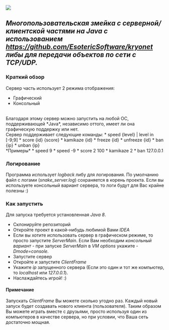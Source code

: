 ![](https://cloud.githubusercontent.com/assets/15519803/25315795/c3052110-2863-11e7-8bce-31c9f6d9a656.jpg)
## *Многопользовательская змейка с серверной/клиентской частями на Java c использованием https://github.com/EsotericSoftware/kryonet либы для передачи объектов по сети с TCP/UDP.*<br/>
### Краткий обзор
Сервер часть использует 2 режима отображения:
* Графический
* Консольный
<br/>
Благодаря этому сервер можно запустить на любой ОС, поддерживающей *Java*, независимо оттого, имеет ли она графическую поддержку или нет.<br/>
Сервер поддерживает следующие команды:
* speed {level} | level in [-9;9]
* score {id} {score}
* kamikaze {id}
* freeze {id}
* unfreeze {id}
* ban {ip}
* unban {ip}
<br/>
*Примеры*
* speed 9
* speed -9
* score 2 100
* kamikaze 2
* ban 127.0.0.1

### Логирование
Программа использует *logback* либу для логирования. По умолчанию файл с логами (*snake_server.log*) сохраняется в корень проекта. Если вы используете консольный вариант сервера, то логи будут для Вас крайне полезны :)

### Как запустить
Для запуска требуется установленная *Java 8*. 
* Склонируйте репозиторий
* Откройте проект в какой-нибудь любимой Вами *IDEA*
* Если вы хотите использовать сервер в графическом режиме, то просто запустите *ServerMain*. Если Вам необходим *консольный вариант* - при запуске *ServerMain* в *VM options* укажите *-Dmode=console.* 
* Запустите сервер
* Откройте и запустите *ClientFrame*
* Укажите *ip* запущенного сервера (Если это один и тот же компьютер, то *localhost* или *127.0.0.1*). 
* Наслаждайтесь игрой! :)

#### Примечание
Запускать *ClientFrame* Вы можете сколько угодно раз. Каждый новый запуск будет создавать нового клиента (пользователя). Таким образом Вы можете играть вместе с друзьями, просто используя один из компьютеров в качестве сервера, но при условии, что Ваша сеть достаточно мощная.
